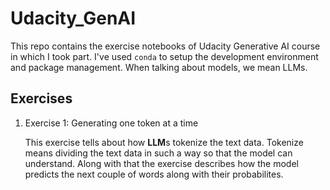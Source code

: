 # Udacity_GenAI

This repo contains the exercise notebooks of Udacity Generative AI course in which I took part. I've used `conda` to setup the development environment and package management. When talking about models, we mean LLMs. 

## Exercises

1. Exercise 1: Generating one token at a time

    This exercise tells about how **LLM**s tokenize the text data. Tokenize means dividing the text data in such a way so that the model can understand. Along with that the exercise describes how the model predicts the next couple of words along with their probabilites.
